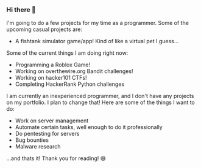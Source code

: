### Hi there 👋

I'm going to do a few projects for my time as a programmer. Some of the upcoming casual projects are:
- A fishtank simulator game/app! Kind of like a virtual pet I guess...

Some of the current things I am doing right now:
- Programming a Roblox Game!
- Working on overthewire.org Bandit challenges!
- Working on hacker101 CTFs!
- Completing HackerRank Python challenges

I am currently an inexperienced programmer, and I don't have any projects on my portfolio. I plan to change that!
Here are some of the things I want to do:
- Work on server management
- Automate certain tasks, well enough to do it professionally
- Do pentesting for servers
- Bug bounties
- Malware research

...and thats it! Thank you for reading! 😅
